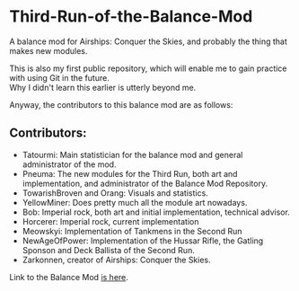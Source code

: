 # Third-Run-of-the-Balance-Mod
A balance mod for Airships: Conquer the Skies, and probably the thing that makes new modules.  

This is also my first public repository, which will enable me to gain practice with using Git in the future.  
Why I didn't learn this earlier is utterly beyond me.  

Anyway, the contributors to this balance mod are as follows:  

Contributors:
------------
* Tatourmi: Main statistician for the balance mod and general administrator of the mod.
* Pneuma: The new modules for the Third Run, both art and implementation, and administrator of the Balance Mod Repository.
* TowarishBroven and Orang: Visuals and statistics.
* YellowMiner: Does pretty much all the module art nowadays.
* Bob: Imperial rock, both art and initial implementation, technical advisor.
* Horcerer: Imperial rock, current implementation
* Meowskyi: Implementation of Tankmens in the Second Run
* NewAgeOfPower: Implementation of the Hussar Rifle, the Gatling Sponson and Deck Ballista of the Second Run.
* Zarkonnen, creator of Airships: Conquer the Skies.

Link to the Balance Mod [is here](https://steamcommunity.com/sharedfiles/filedetails/?id=2213095683).

